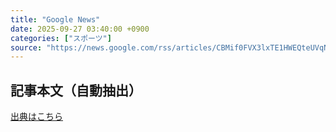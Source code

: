 ```yaml
---
title: "Google News"
date: 2025-09-27 03:40:00 +0900
categories: ["スポーツ"]
source: "https://news.google.com/rss/articles/CBMif0FVX3lxTE1HWEQteUVqNGNMdmY1dFY3d01CSWwzcUhxY1I2YlNIU2EtUVF0eWxCWFZXWjFoOWYyNTZ4MFZjeWVYMmxKOGQ2MXI0Qmhva0hrNG5hUWRRTGlRQnpVdG9kSGxqd2J2NjNKS0xPSFdmOThhOXJaaFdmejBoTVFzbjQ?oc=5"
---
```


## 記事本文（自動抽出）
<body class="y0K44d EA71Tc" id="readabilityBody"></body>

[出典はこちら](https://news.google.com/rss/articles/CBMif0FVX3lxTE1HWEQteUVqNGNMdmY1dFY3d01CSWwzcUhxY1I2YlNIU2EtUVF0eWxCWFZXWjFoOWYyNTZ4MFZjeWVYMmxKOGQ2MXI0Qmhva0hrNG5hUWRRTGlRQnpVdG9kSGxqd2J2NjNKS0xPSFdmOThhOXJaaFdmejBoTVFzbjQ?oc=5)
